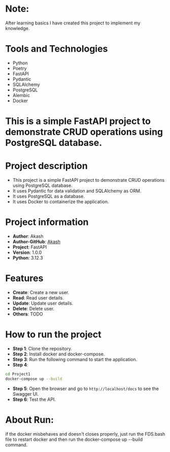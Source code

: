 # Note:
After learning basics I have created this project to implement my knowledge.

# Tools and Technologies
- Python
- Poetry
- FastAPI
- Pydantic
- SQLAlchemy
- PostgreSQL
- Alembic
- Docker

# This is a simple FastAPI project to demonstrate CRUD operations using PostgreSQL database.

# Project description
- This project is a simple FastAPI project to demonstrate CRUD operations using PostgreSQL database.
- It uses Pydantic for data validation and SQLAlchemy as ORM.
- It uses PostgreSQL as a database.
- It uses Docker to containerize the application.

# Project information
- **Author**: Akash
- **Author-GitHub**: [Akash](https://github.com/Akash-kafle/)
- **Project**: FastAPI
- **Version**: 1.0.0
- **Python**: 3.12.3

# Features
- **Create**: Create a new user.
- **Read**: Read user details.
- **Update**: Update user details.
- **Delete**: Delete user.
- **Others**: TODO

# How to run the project
- **Step 1**: Clone the repository.
- **Step 2**: Install docker and docker-compose.
- **Step 3**: Run the following command to start the application.
- **Step 4**: 
```bash
cd Project1
docker-compose up --build
```
- **Step 5**: Open the browser and go to `http://localhost/docs` to see the Swagger UI.
- **Step 6**: Test the API.

# About Run:
if the docker misbehaves and doesn't closes properly, just run the FDS.bash file to restart docker and then run the docker-compose up --build command.
